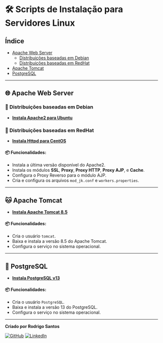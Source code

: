 # 🛠️ Scripts de Instalação para Servidores Linux

## Índice

- [Apache Web Server](#-apache-web-server)
  - [Distribuições baseadas em Debian](#-distribuições-baseadas-em-debian)
  - [Distribuições baseadas em RedHat](#-distribuições-baseadas-em-redhat)
- [Apache Tomcat](#-apache-tomcat)
- [PostgreSQL](#-postgresql)

---

## 🌐 Apache Web Server

### 🐧 Distribuições baseadas em Debian

- **[Instala Apache2 para Ubuntu](https://github.com/Rod-Santos/Scripts/blob/main/Instala_apache2_ubuntu.sh)**

### 🎩 Distribuições baseadas em RedHat

- **[Instala Httpd para CentOS](https://github.com/Rod-Santos/Scripts/blob/main/Instala_apache_centos.sh)**

#### 📦 Funcionalidades:

- Instala a última versão disponível do Apache2.
- Instala os módulos **SSL**, **Proxy**, **Proxy HTTP**, **Proxy AJP**, e **Cache**.
- Configura o Proxy Reverso para o módulo AJP.
- Cria e configura os arquivos `mod_jk.conf` e `workers.properties`.

---

## 🐱 Apache Tomcat

- **[Instala Apache Tomcat 8.5](https://github.com/Rod-Santos/Scripts/blob/main/Instala_tomcat.sh)**

#### 📦 Funcionalidades:

- Cria o usuário `tomcat`.
- Baixa e instala a versão 8.5 do Apache Tomcat.
- Configura o serviço no sistema operacional.

---

## 🐘 PostgreSQL

- **[Instala PostgreSQL v13](https://github.com/Rod-Santos/Scripts/blob/main/Instala_postgres.sh)**

#### 📦 Funcionalidades:

- Cria o usuário `PostgreSQL`.
- Baixa e instala a versão 13 do PostgreSQL.
- Configura o serviço no sistema operacional.

---

**Criado por Rodrigo Santos**

[![GitHub](https://img.icons8.com/nolan/50/github.png)](https://github.com/Rod-Santos) [![LinkedIn](https://img.icons8.com/nolan/50/linkedin.png)](https://www.linkedin.com/in/rodrigodasilvasantos/)
